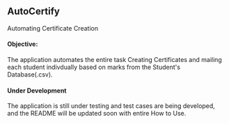 ## AutoCertify
Automating Certificate Creation 

#### Objective:
The application automates the entire task Creating Certificates and mailing each student indivdually based on marks from the Student's Database(.csv).

#### Under Development
The application is still under testing and test cases are being developed, and the README will be updated soon with entire How to Use.